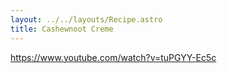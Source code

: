 ```yaml
---
layout: ../../layouts/Recipe.astro
title: Cashewnoot Creme
---
```

<https://www.youtube.com/watch?v=tuPGYY-Ec5c>